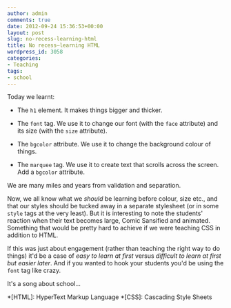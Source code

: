 ```yaml
---
author: admin
comments: true
date: 2012-09-24 15:36:53+00:00
layout: post
slug: no-recess-learning-html
title: No recess—learning HTML
wordpress_id: 3058
categories:
- Teaching
tags:
- school
---
```


Today we learnt:







  * The `h1` element. It makes things bigger and thicker.


  * The `font` tag. We use it to change our font (with the `face` attribute) and its size (with the `size` attribute).


  * The `bgcolor` attribute. We use it to change the background colour of things.


  * The `marquee` tag. We use it to create text that scrolls across the screen. Add a `bgcolor` attribute.





We are many miles and years from validation and separation.





Now, we all know what we _should_ be learning before colour, size etc., and that our styles should be tucked away in a separate stylesheet (or in some `style` tags at the very least). But it is interesting to note the students' reaction when their text becomes large, Comic Sansified and animated. Something that would be pretty hard to achieve if we were teaching CSS in addition to HTML.





If this was just about engagement (rather than teaching the right way to do things) it'd be a case of _easy to learn at first_ versus _difficult to learn at first but easier later_. And if you wanted to hook your students you'd be using the `font` tag like crazy.





It's a song about school…




  *[HTML]: HyperText Markup Language
  *[CSS]: Cascading Style Sheets
